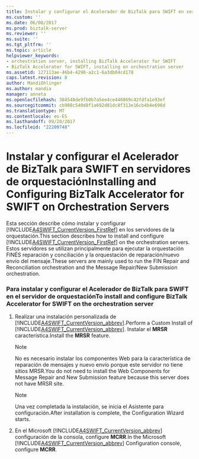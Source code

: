 ```yaml
---
title: Instalar y configurar el Acelerador de BizTalk para SWIFT en servidores de orquestación | Documentos de Microsoft
ms.custom: ''
ms.date: 06/08/2017
ms.prod: biztalk-server
ms.reviewer: ''
ms.suite: ''
ms.tgt_pltfrm: ''
ms.topic: article
helpviewer_keywords:
- orchestration server, installing BizTalk Accelerator for SWIFT
- BizTalk Accelerator for SWIFT, installing on orchestration server
ms.assetid: 127113ae-46b4-4290-a2c1-6a3db04cd178
caps.latest.revision: 8
author: MandiOhlinger
ms.author: mandia
manager: anneta
ms.openlocfilehash: 384548de9fb0b7a5ee4ce440869c42fdfa1e93ef
ms.sourcegitcommit: cb908c540d8f1a692d01dc8f313e16cb4b4e696d
ms.translationtype: MT
ms.contentlocale: es-ES
ms.lasthandoff: 09/20/2017
ms.locfileid: "22209748"
---
```

# <a name="installing-and-configuring-biztalk-accelerator-for-swift-on-orchestration-servers"></a><span data-ttu-id="ccf9f-102">Instalar y configurar el Acelerador de BizTalk para SWIFT en servidores de orquestación</span><span class="sxs-lookup"><span data-stu-id="ccf9f-102">Installing and Configuring BizTalk Accelerator for SWIFT on Orchestration Servers</span></span>
<span data-ttu-id="ccf9f-103">Esta sección describe cómo instalar y configurar [!INCLUDE[A4SWIFT_CurrentVersion_FirstRef](../../includes/a4swift-currentversion-firstref-md.md)] en los servidores de la orquestación.</span><span class="sxs-lookup"><span data-stu-id="ccf9f-103">This section describes how to install and configure [!INCLUDE[A4SWIFT_CurrentVersion_FirstRef](../../includes/a4swift-currentversion-firstref-md.md)] on the orchestration servers.</span></span> <span data-ttu-id="ccf9f-104">Estos servidores se utilizan principalmente para ejecutar la orquestación FINÉS reparación y conciliación y la orquestación de reparación/nuevo envío del mensaje.</span><span class="sxs-lookup"><span data-stu-id="ccf9f-104">These servers are mainly used to run the FIN Repair and Reconciliation orchestration and the Message Repair/New Submission orchestration.</span></span>  
  
### <a name="to-install-and-configure-biztalk-accelerator-for-swift-on-the-orchestration-server"></a><span data-ttu-id="ccf9f-105">Para instalar y configurar el Acelerador de BizTalk para SWIFT en el servidor de orquestación</span><span class="sxs-lookup"><span data-stu-id="ccf9f-105">To install and configure BizTalk Accelerator for SWIFT on the orchestration server</span></span>  
  
1.  <span data-ttu-id="ccf9f-106">Realizar una instalación personalizada de [!INCLUDE[A4SWIFT_CurrentVersion_abbrev](../../includes/a4swift-currentversion-abbrev-md.md)].</span><span class="sxs-lookup"><span data-stu-id="ccf9f-106">Perform a Custom Install of [!INCLUDE[A4SWIFT_CurrentVersion_abbrev](../../includes/a4swift-currentversion-abbrev-md.md)].</span></span> <span data-ttu-id="ccf9f-107">Instalar el **MRSR** característica.</span><span class="sxs-lookup"><span data-stu-id="ccf9f-107">Install the **MRSR** feature.</span></span>  
  
    > [!NOTE]
    >  <span data-ttu-id="ccf9f-108">No es necesario instalar los componentes Web para la característica de reparación de mensajes y nuevo envío porque este servidor no tiene sitios MRSR.</span><span class="sxs-lookup"><span data-stu-id="ccf9f-108">You do not need to install the Web Components for Message Repair and New Submission feature because this server does not have MRSR site.</span></span>  
  
    > [!NOTE]
    >  <span data-ttu-id="ccf9f-109">Una vez completada la instalación, se inicia el Asistente para configuración.</span><span class="sxs-lookup"><span data-stu-id="ccf9f-109">After installation is complete, the Configuration Wizard starts.</span></span>  
  
2.  <span data-ttu-id="ccf9f-110">En el Microsoft [!INCLUDE[A4SWIFT_CurrentVersion_abbrev](../../includes/a4swift-currentversion-abbrev-md.md)] configuración de la consola, configure **MCRR**.</span><span class="sxs-lookup"><span data-stu-id="ccf9f-110">In the Microsoft [!INCLUDE[A4SWIFT_CurrentVersion_abbrev](../../includes/a4swift-currentversion-abbrev-md.md)] Configuration console, configure **MCRR**.</span></span>